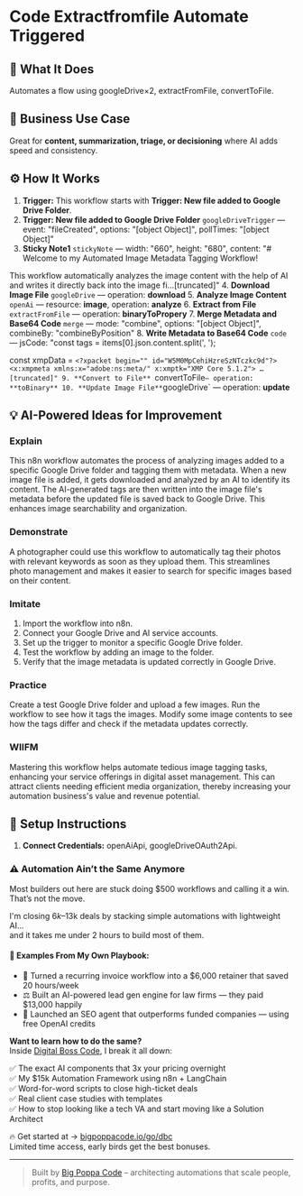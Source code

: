 # Code Extractfromfile Automate Triggered
  ## 🚀 What It Does
  Automates a flow using googleDrive×2, extractFromFile, convertToFile.
  
  ## 💼 Business Use Case
  Great for **content, summarization, triage, or decisioning** where AI adds speed and consistency.
  
  ## ⚙️ How It Works
  1. **Trigger:** This workflow starts with **Trigger: New file added to Google Drive Folder**.
  2. **Trigger: New file added to Google Drive Folder** `googleDriveTrigger` — event: "fileCreated", options: "[object Object]", pollTimes: "[object Object]"
3. **Sticky Note1** `stickyNote` — width: "660", height: "680", content: "# Welcome to my Automated Image Metadata Tagging Workflow!

This workflow automatically analyzes the image content with the help of AI and writes it directly back into the image fi…[truncated]"
4. **Download Image File** `googleDrive` — operation: **download**
5. **Analyze Image Content** `openAi` — resource: **image**, operation: **analyze**
6. **Extract from File** `extractFromFile` — operation: **binaryToPropery**
7. **Merge Metadata and Base64 Code** `merge` — mode: "combine", options: "[object Object]", combineBy: "combineByPosition"
8. **Write Metadata to Base64 Code** `code` — jsCode: "const tags = items[0].json.content.split(', ');

const xmpData = `<?xpacket begin="﻿" id="W5M0MpCehiHzreSzNTczkc9d"?>
<x:xmpmeta xmlns:x="adobe:ns:meta/" x:xmptk="XMP Core 5.1.2">
…[truncated]"
9. **Convert to File** `convertToFile` — operation: **toBinary**
10. **Update Image File** `googleDrive` — operation: **update**
  
  ## 💡 AI-Powered Ideas for Improvement
  ### Explain
This n8n workflow automates the process of analyzing images added to a specific Google Drive folder and tagging them with metadata. When a new image file is added, it gets downloaded and analyzed by an AI to identify its content. The AI-generated tags are then written into the image file's metadata before the updated file is saved back to Google Drive. This enhances image searchability and organization.

### Demonstrate
A photographer could use this workflow to automatically tag their photos with relevant keywords as soon as they upload them. This streamlines photo management and makes it easier to search for specific images based on their content.

### Imitate
1. Import the workflow into n8n.
2. Connect your Google Drive and AI service accounts.
3. Set up the trigger to monitor a specific Google Drive folder.
4. Test the workflow by adding an image to the folder.
5. Verify that the image metadata is updated correctly in Google Drive.

### Practice
Create a test Google Drive folder and upload a few images. Run the workflow to see how it tags the images. Modify some image contents to see how the tags differ and check if the metadata updates correctly.

### WIIFM
Mastering this workflow helps automate tedious image tagging tasks, enhancing your service offerings in digital asset management. This can attract clients needing efficient media organization, thereby increasing your automation business's value and revenue potential.
  
  ## 🔧 Setup Instructions
  1. **Connect Credentials:** openAiApi, googleDriveOAuth2Api.
  
### ⚠️ Automation Ain’t the Same Anymore

Most builders out here are stuck doing $500 workflows and calling it a win.  
That’s not the move.  

I'm closing $6k–$13k deals by stacking simple automations with lightweight AI...  
and it takes me under 2 hours to build most of them.

#### 🧠 Examples From My Own Playbook:
- 🔁 Turned a recurring invoice workflow into a $6,000 retainer that saved 20 hours/week  
- ⚖️ Built an AI-powered lead gen engine for law firms — they paid $13,000 happily  
- 🚀 Launched an SEO agent that outperforms funded companies — using free OpenAI credits  

**Want to learn how to do the same?**  
Inside [Digital Boss Code](https://bigpoppacode.io/go/dbc), I break it all down:

✅ The exact AI components that 3x your pricing overnight  
✅ My $15k Automation Framework using n8n + LangChain  
✅ Word-for-word scripts to close high-ticket deals  
✅ Real client case studies with templates  
✅ How to stop looking like a tech VA and start moving like a Solution Architect  

🔥 Get started at → [bigpoppacode.io/go/dbc](https://bigpoppacode.io/go/dbc)  
Limited time access, early birds get the best bonuses.

---
> Built by [Big Poppa Code](https://bigpoppacode.io) – architecting automations that scale people, profits, and purpose.
  